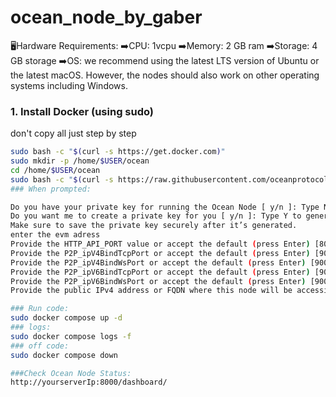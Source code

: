 # ocean_node_by_gaber
🖥Hardware Requirements:
➡️CPU: 1vcpu
➡️Memory: 2 GB ram
➡️Storage: 4 GB storage
➡️OS: we recommend using the latest LTS version of Ubuntu or the latest macOS. However, the nodes should also work on other operating systems including Windows.

### 1. Install Docker (using sudo)

don't copy all just step by step 
```bash
sudo bash -c "$(curl -s https://get.docker.com)"
sudo mkdir -p /home/$USER/ocean 
cd /home/$USER/ocean
sudo bash -c "$(curl -s https://raw.githubusercontent.com/oceanprotocol/ocean-node/main/scripts/ocean-node-quickstart.sh)"
### When prompted:

Do you have your private key for running the Ocean Node [ y/n ]: Type N if you don’t have a private key.
Do you want me to create a private key for you [ y/n ]: Type Y to generate a new private key.
Make sure to save the private key securely after it’s generated.
enter the evm adress 
Provide the HTTP_API_PORT value or accept the default (press Enter) [8000]:ENTER
Provide the P2P_ipV4BindTcpPort or accept the default (press Enter) [9000]:ENTER
Provide the P2P_ipV4BindWsPort or accept the default (press Enter) [9001]:ENTER
Provide the P2P_ipV6BindTcpPort or accept the default (press Enter) [9002]:ENTER
Provide the P2P_ipV6BindWsPort or accept the default (press Enter) [9003]:ENTER
Provide the public IPv4 address or FQDN where this node will be accessible: your vps global ip and ENTER

### Run code:
sudo docker compose up -d
### logs:
sudo docker compose logs -f
### off code:
sudo docker compose down

###Check Ocean Node Status:
http://yourserverIp:8000/dashboard/
